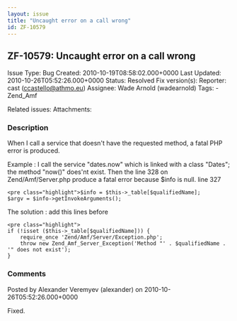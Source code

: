 ```yaml
---
layout: issue
title: "Uncaught error on a call wrong"
id: ZF-10579
---
```


ZF-10579: Uncaught error on a call wrong
----------------------------------------

 Issue Type: Bug Created: 2010-10-19T08:58:02.000+0000 Last Updated: 2010-10-26T05:52:26.000+0000 Status: Resolved Fix version(s): 
 Reporter:  cast (ccastello@athmo.eu)  Assignee:  Wade Arnold (wadearnold)  Tags: - Zend\_Amf
 
 Related issues: 
 Attachments: 
### Description

When I call a service that doesn't have the requested method, a fatal PHP error is produced.

Example : I call the service "dates.now" which is linked with a class "Dates"; the method "now()" does'nt exist. Then the line 328 on Zend/Amf/Server.php produce a fatal error because $info is null. line 327

 
    <pre class="highlight">$info = $this->_table[$qualifiedName];
    $argv = $info->getInvokeArguments();

The solution : add this lines before

 
    <pre class="highlight">
    if (!isset ($this->_table[$qualifiedName])) {
        require_once 'Zend/Amf/Server/Exception.php';
        throw new Zend_Amf_Server_Exception('Method "' . $qualifiedName . '" does not exist');
    }


 

 

### Comments

Posted by Alexander Veremyev (alexander) on 2010-10-26T05:52:26.000+0000

Fixed.

 

 